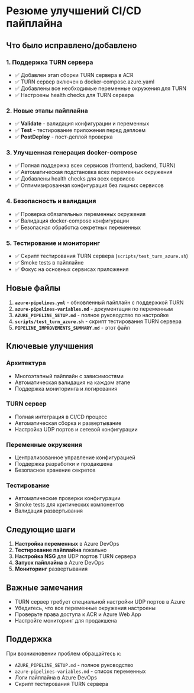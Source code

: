 # Резюме улучшений CI/CD пайплайна

## Что было исправлено/добавлено

### 1. Поддержка TURN сервера
- ✅ Добавлен этап сборки TURN сервера в ACR
- ✅ TURN сервер включен в docker-compose.azure.yaml
- ✅ Добавлены все необходимые переменные окружения для TURN
- ✅ Настроены health checks для TURN сервера

### 2. Новые этапы пайплайна
- ✅ **Validate** - валидация конфигурации и переменных
- ✅ **Test** - тестирование приложения перед деплоем
- ✅ **PostDeploy** - пост-деплой проверка

### 3. Улучшенная генерация docker-compose
- ✅ Полная поддержка всех сервисов (frontend, backend, TURN)
- ✅ Автоматическая подстановка всех переменных окружения
- ✅ Добавлены health checks для всех сервисов
- ✅ Оптимизированная конфигурация без лишних сервисов

### 4. Безопасность и валидация
- ✅ Проверка обязательных переменных окружения
- ✅ Валидация docker-compose конфигурации
- ✅ Безопасная обработка секретных переменных

### 5. Тестирование и мониторинг
- ✅ Скрипт тестирования TURN сервера (`scripts/test_turn_azure.sh`)
- ✅ Smoke tests в пайплайне
- ✅ Фокус на основных сервисах приложения

## Новые файлы

1. **`azure-pipelines.yml`** - обновленный пайплайн с поддержкой TURN
2. **`azure-pipelines-variables.md`** - документация по переменным
3. **`AZURE_PIPELINE_SETUP.md`** - полное руководство по настройке
4. **`scripts/test_turn_azure.sh`** - скрипт тестирования TURN сервера
5. **`PIPELINE_IMPROVEMENTS_SUMMARY.md`** - этот файл

## Ключевые улучшения

### Архитектура
- Многоэтапный пайплайн с зависимостями
- Автоматическая валидация на каждом этапе
- Поддержка мониторинга и логирования

### TURN сервер
- Полная интеграция в CI/CD процесс
- Автоматическая сборка и развертывание
- Настройка UDP портов и сетевой конфигурации

### Переменные окружения
- Централизованное управление конфигурацией
- Поддержка разработки и продакшена
- Безопасное хранение секретов

### Тестирование
- Автоматические проверки конфигурации
- Smoke tests для критических компонентов
- Валидация развертывания

## Следующие шаги

1. **Настройка переменных** в Azure DevOps
2. **Тестирование пайплайна** локально
3. **Настройка NSG** для UDP портов TURN сервера
4. **Запуск пайплайна** в Azure DevOps
5. **Мониторинг** развертывания

## Важные замечания

- TURN сервер требует специальной настройки UDP портов в Azure
- Убедитесь, что все переменные окружения настроены
- Проверьте права доступа к ACR и Azure Web App
- Настройте мониторинг для продакшена

## Поддержка

При возникновении проблем обращайтесь к:
- `AZURE_PIPELINE_SETUP.md` - полное руководство
- `azure-pipelines-variables.md` - список переменных
- Логи пайплайна в Azure DevOps
- Скрипт тестирования TURN сервера
